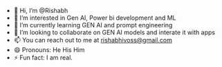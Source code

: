 - 👋 Hi, I’m @Rishabh
- 👀 I’m interested in Gen AI, Power bi development and ML
- 🌱 I’m currently learning GEN AI and prompt engineering
- 💞️ I’m looking to collaborate on GEN AI models and interate it with apps
- 📫 You can reach out to me at rishabhivoss@gmail.com
- 😄 Pronouns: He His Him
- ⚡ Fun fact: I am real.

<!---
Rishabhivo687/Rishabhivo687 is a ✨ special ✨ repository because its `README.md` (this file) appears on your GitHub profile.
You can click the Preview link to take a look at your changes.
--->
